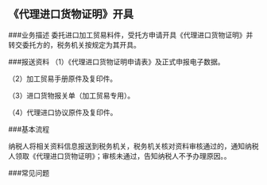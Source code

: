 ## 《代理进口货物证明》开具

###业务描述
    委托进口加工贸易料件，受托方申请开具《代理进口货物证明》并转交委托方的，税务机关按规定为其开具。




###报送资料
（1）《代理进口货物证明申请表》及正式申报电子数据。

（2）加工贸易手册原件及复印件。

（3）进口货物报关单（加工贸易专用）。

（4）代理进口协议原件及复印件。



###基本流程

  纳税人将相关资料信息报送到税务机关，税务机关核对资料审核通过的，通知纳税人领取《代理进口货物证明》；审核未通过，告知纳税人不予办理原因。。


###常见问题




